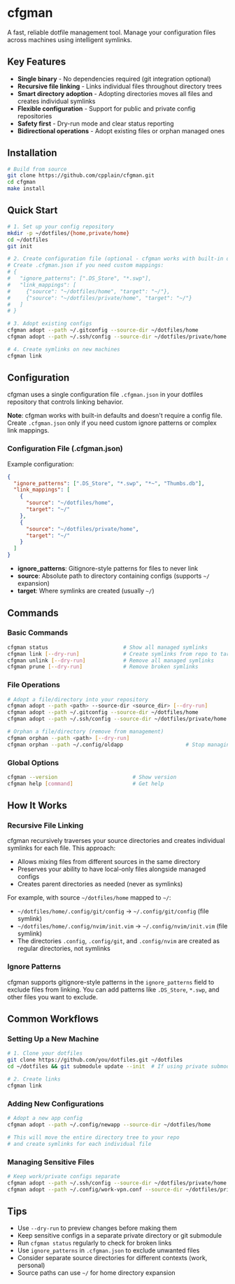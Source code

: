 # cfgman

A fast, reliable dotfile management tool. Manage your configuration files across machines using intelligent symlinks.

## Key Features

- **Single binary** - No dependencies required (git integration optional)
- **Recursive file linking** - Links individual files throughout directory trees
- **Smart directory adoption** - Adopting directories moves all files and creates individual symlinks
- **Flexible configuration** - Support for public and private config repositories
- **Safety first** - Dry-run mode and clear status reporting
- **Bidirectional operations** - Adopt existing files or orphan managed ones

## Installation

```bash
# Build from source
git clone https://github.com/cpplain/cfgman.git
cd cfgman
make install
```

## Quick Start

```bash
# 1. Set up your config repository
mkdir -p ~/dotfiles/{home,private/home}
cd ~/dotfiles
git init

# 2. Create configuration file (optional - cfgman works with built-in defaults)
# Create .cfgman.json if you need custom mappings:
# {
#   "ignore_patterns": [".DS_Store", "*.swp"],
#   "link_mappings": [
#     {"source": "~/dotfiles/home", "target": "~/"},
#     {"source": "~/dotfiles/private/home", "target": "~/"}
#   ]
# }

# 3. Adopt existing configs
cfgman adopt --path ~/.gitconfig --source-dir ~/dotfiles/home
cfgman adopt --path ~/.ssh/config --source-dir ~/dotfiles/private/home

# 4. Create symlinks on new machines
cfgman link
```

## Configuration

cfgman uses a single configuration file `.cfgman.json` in your dotfiles repository that controls linking behavior.

**Note**: cfgman works with built-in defaults and doesn't require a config file. Create `.cfgman.json` only if you need custom ignore patterns or complex link mappings.

### Configuration File (.cfgman.json)

Example configuration:

```json
{
  "ignore_patterns": [".DS_Store", "*.swp", "*~", "Thumbs.db"],
  "link_mappings": [
    {
      "source": "~/dotfiles/home",
      "target": "~/"
    },
    {
      "source": "~/dotfiles/private/home",
      "target": "~/"
    }
  ]
}
```

- **ignore_patterns**: Gitignore-style patterns for files to never link
- **source**: Absolute path to directory containing configs (supports `~/` expansion)
- **target**: Where symlinks are created (usually `~/`)

## Commands

### Basic Commands

```bash
cfgman status                        # Show all managed symlinks
cfgman link [--dry-run]              # Create symlinks from repo to target dirs
cfgman unlink [--dry-run]            # Remove all managed symlinks
cfgman prune [--dry-run]             # Remove broken symlinks
```

### File Operations

```bash
# Adopt a file/directory into your repository
cfgman adopt --path <path> --source-dir <source_dir> [--dry-run]
cfgman adopt --path ~/.gitconfig --source-dir ~/dotfiles/home                    # Adopt to public repo
cfgman adopt --path ~/.ssh/config --source-dir ~/dotfiles/private/home           # Adopt to private repo

# Orphan a file/directory (remove from management)
cfgman orphan --path <path> [--dry-run]
cfgman orphan --path ~/.config/oldapp                    # Stop managing a config
```

### Global Options

```bash
cfgman --version                        # Show version
cfgman help [command]                   # Get help
```

## How It Works

### Recursive File Linking

cfgman recursively traverses your source directories and creates individual symlinks for each file. This approach:

- Allows mixing files from different sources in the same directory
- Preserves your ability to have local-only files alongside managed configs
- Creates parent directories as needed (never as symlinks)

For example, with source `~/dotfiles/home` mapped to `~/`:

- `~/dotfiles/home/.config/git/config` → `~/.config/git/config` (file symlink)
- `~/dotfiles/home/.config/nvim/init.vim` → `~/.config/nvim/init.vim` (file symlink)
- The directories `.config`, `.config/git`, and `.config/nvim` are created as regular directories, not symlinks

### Ignore Patterns

cfgman supports gitignore-style patterns in the `ignore_patterns` field to exclude files from linking. You can add patterns like `.DS_Store`, `*.swp`, and other files you want to exclude.

## Common Workflows

### Setting Up a New Machine

```bash
# 1. Clone your dotfiles
git clone https://github.com/you/dotfiles.git ~/dotfiles
cd ~/dotfiles && git submodule update --init  # If using private submodule

# 2. Create links
cfgman link
```

### Adding New Configurations

```bash
# Adopt a new app config
cfgman adopt --path ~/.config/newapp --source-dir ~/dotfiles/home

# This will move the entire directory tree to your repo
# and create symlinks for each individual file
```

### Managing Sensitive Files

```bash
# Keep work/private configs separate
cfgman adopt --path ~/.ssh/config --source-dir ~/dotfiles/private/home
cfgman adopt --path ~/.config/work-vpn.conf --source-dir ~/dotfiles/private/home
```

## Tips

- Use `--dry-run` to preview changes before making them
- Keep sensitive configs in a separate private directory or git submodule
- Run `cfgman status` regularly to check for broken links
- Use `ignore_patterns` in `.cfgman.json` to exclude unwanted files
- Consider separate source directories for different contexts (work, personal)
- Source paths can use `~/` for home directory expansion
